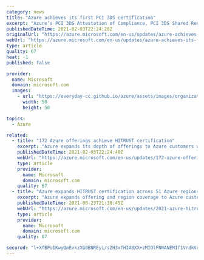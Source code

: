 ```yaml
---
category: news
title: "Azure achieves its first PCI 3DS certification"
excerpt: "Azure’s PCI 3DS Attestation of Compliance, PCI 3DS Shared Responsibility Matrix, and PCI 3DS whitepaper are now available."
publishedDateTime: 2021-02-03T22:24:26Z
originalUrl: "https://azure.microsoft.com/en-us/updates/azure-achieves-its-first-pci-3ds-certification/"
webUrl: "https://azure.microsoft.com/en-us/updates/azure-achieves-its-first-pci-3ds-certification/"
type: article
quality: 67
heat: -1
published: false

provider:
  name: Microsoft
  domain: microsoft.com
  images:
    - url: "https://everyday-cc.github.io/azure/assets/images/organizations/microsoft.com-50x50.jpg"
      width: 50
      height: 50

topics:
  - Azure

related:
  - title: "172 Azure offerings achieve HITRUST certification"
    excerpt: "Azure expands its depth of offerings to Azure customers with its latest independent HITRUST assessment."
    publishedDateTime: 2021-02-03T22:24:40Z
    webUrl: "https://azure.microsoft.com/en-us/updates/172-azure-offerings-achieve-hitrust-certification/"
    type: article
    provider:
      name: Microsoft
      domain: microsoft.com
    quality: 67
  - title: "Azure expands HITRUST certification across 51 Azure regions"
    excerpt: "Azure expands offering and region coverage to Azure customers with its 2021 HITRUST validated assessment."
    publishedDateTime: 2021-08-23T21:38:45Z
    webUrl: "https://azure.microsoft.com/en-us/updates/2021-azure-hitrust/"
    type: article
    provider:
      name: Microsoft
      domain: microsoft.com
    quality: 67

secured: "l+XfBPoIKwyQmEvkzXG8BNREyi/sZH3xfHIA8XX+zMIOlFNNANEMIf1VrdkVoI5DbROxuvcPgJj1EcQhxAFPKslOtrCPsIWpQ+/S+AizJxaY9CcH9iSFxz2Ui+2WvwXzVUQHbvB37VyJKH/27ZGrcaIOEmGuskwlbq4OUR1UVKPs2pH932iPTzZTzYi9zVj3/tLadex8IYgfYmJz8YVU09dc5eUM27bQfTnW/2cplRBeze48UVfeIfXNpjeAslZkwuzKMp34ApnNcg+DD8WWMbhqBmeL8B8NMNSnoWqvqi+nxmxbrahOdNT/YbeXRivuVAcPQkZtmsjNkvZyknjfP19v44FjyMqqVqKZkP7E6do=;ob/UaM5WP7bAcXA6X7iQbw=="
---
```


